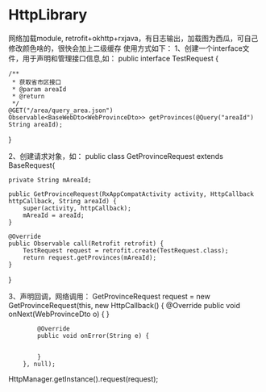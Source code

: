 # HttpLibrary
网络加载module, retrofit+okhttp+rxjava，有日志输出，加载图为西瓜，可自己修改颜色啥的，很快会加上二级缓存
使用方式如下：
1、创建一个interface文件，用于声明和管理接口信息,如：
public interface TestRequest {

    /**
     * 获取省市区接口
     * @param areaId
     * @return
     */
    @GET("/area/query_area.json")
    Observable<BaseWebDto<WebProvinceDto>> getProvinces(@Query("areaId") String areaId);
   
}

2、创建请求对象，如：
public class GetProvinceRequest extends BaseRequest<WebProvinceDto>{

    private String mAreaId;

    public GetProvinceRequest(RxAppCompatActivity activity, HttpCallback httpCallback, String areaId) {
        super(activity, httpCallback);
        mAreaId = areaId;
    }

    @Override
    public Observable call(Retrofit retrofit) {
        TestRequest request = retrofit.create(TestRequest.class);
        return request.getProvinces(mAreaId);
    }
}

3、声明回调，网络调用：
 GetProvinceRequest request = new GetProvinceRequest(this, new HttpCallback<WebProvinceDto>() {
            @Override
            public void onNext(WebProvinceDto o) {
            }

            @Override
            public void onError(String e) {


            }
        }, null);
  HttpManager.getInstance().request(request);
